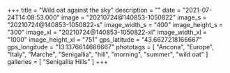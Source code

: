 +++
title = "Wild oat against the sky"
description = ""
date = "2021-07-24T14:08:53.000"
image = "20210724@140853-1050822"
image_s = "20210724@140853-1050822-s"
image_width_s = "400"
image_height_s = "300"
image_xl = "20210724@140853-1050822-xl"
image_width_xl = "1000"
image_height_xl = "751"
gps_latitude = "43.6627218166667"
gps_longitude = "13.1376614666667"
phototags = [ "Ancona", "Europe", "Italy", "Marche", "Senigallia", "hill", "morning", "summer", "wild oat" ]
galleries = [ "Senigallia Hills" ]
+++
